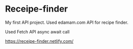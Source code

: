 # Receipe-finder

My first API project. Used edamam.com API for recipe finder.

Used Fetch API async await call 

https://receipe-finder.netlify.com/
